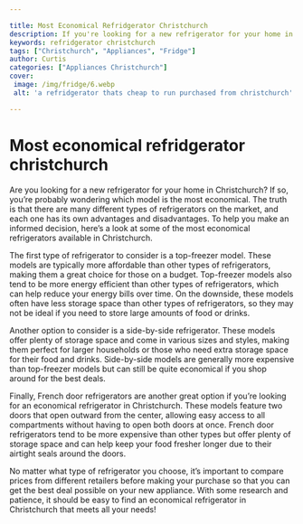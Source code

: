```yaml
---

title: Most Economical Refridgerator Christchurch
description: If you're looking for a new refrigerator for your home in Christchurch, this post is a must-read, as it provides an overview of the most economical models on the market, so you can make an informed decision. Keep reading to learn more!
keywords: refridgerator christchurch
tags: ["Christchurch", "Appliances", "Fridge"]
author: Curtis
categories: ["Appliances Christchurch"]
cover: 
 image: /img/fridge/6.webp
 alt: 'a refridgerator thats cheap to run purchased from christchurch'

---
```


# Most economical refridgerator christchurch

Are you looking for a new refrigerator for your home in Christchurch? If so, you’re probably wondering which model is the most economical. The truth is that there are many different types of refrigerators on the market, and each one has its own advantages and disadvantages. To help you make an informed decision, here’s a look at some of the most economical refrigerators available in Christchurch.

The first type of refrigerator to consider is a top-freezer model. These models are typically more affordable than other types of refrigerators, making them a great choice for those on a budget. Top-freezer models also tend to be more energy efficient than other types of refrigerators, which can help reduce your energy bills over time. On the downside, these models often have less storage space than other types of refrigerators, so they may not be ideal if you need to store large amounts of food or drinks.

Another option to consider is a side-by-side refrigerator. These models offer plenty of storage space and come in various sizes and styles, making them perfect for larger households or those who need extra storage space for their food and drinks. Side-by-side models are generally more expensive than top-freezer models but can still be quite economical if you shop around for the best deals. 

Finally, French door refrigerators are another great option if you’re looking for an economical refrigerator in Christchurch. These models feature two doors that open outward from the center, allowing easy access to all compartments without having to open both doors at once. French door refrigerators tend to be more expensive than other types but offer plenty of storage space and can help keep your food fresher longer due to their airtight seals around the doors. 

No matter what type of refrigerator you choose, it’s important to compare prices from different retailers before making your purchase so that you can get the best deal possible on your new appliance. With some research and patience, it should be easy to find an economical refrigerator in Christchurch that meets all your needs!